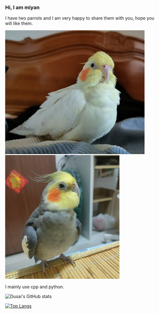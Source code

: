 ### Hi, I am miyan
I have two parrots and I am very happy to share them with you, hope you will like them.

![](./images/left.jpg) ![](./images/right.jpg)
<!--
**miyanyan/miyanyan** is a ✨ _special_ ✨ repository because its `README.md` (this file) appears on your GitHub profile.

Here are some ideas to get you started:

- 🔭 I’m currently working on ...
- 🌱 I’m currently learning ...
- 👯 I’m looking to collaborate on ...
- 🤔 I’m looking for help with ...
- 💬 Ask me about ...
- 📫 How to reach me: ...
- 😄 Pronouns: ...
- ⚡ Fun fact: ...
-->

I mainly use cpp and python.

![Dusai's GitHub stats](https://github-readme-stats.vercel.app/api?username=miyanyan&show_icons=true)

[![Top Langs](https://github-readme-stats.vercel.app/api/top-langs/?username=miyanyan&layout=compact)](https://github.com/anuraghazra/github-readme-stats)
